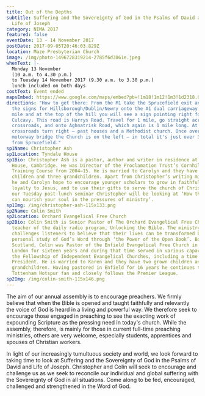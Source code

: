 ```yaml
---
title: Out of the Depths
subtitle: Suffering and The Sovereignty of God in the Psalms of David and the
  Life of Joseph
category: NIMA 2017
featured: false
eventDate: 13 - 14 November 2017
postDate: 2017-09-05T20:46:03.829Z
location: Maze Presbyterian Church
image: /img/photo-1496728319214-2785f6d3061e.jpeg
whenText: |-
  Monday 13 November
  (10 a.m. to 4.30 p.m.)
  to Tuesday 14 November 2017 (9.30 a.m. to 3.30 p.m.)
  lunch included on both days
costText: Event ended
mapsEmbed: https://www.google.com/maps/embed?pb=!1m18!1m12!1m3!1d2318.0010047523247!2d-6.117361399999999!3d54.480564099999995!2m3!1f0!2f0!3f0!3m2!1i1024!2i768!4f13.1!3m3!1m2!1s0x486103191e37a8d1%3A0x2af07ebaec4c8898!2sMaze%20Presbyterian%20Church!5e0!3m2!1sen!2suk!4v1628795706431!5m2!1sen!2suk
directions: "How to get there: From the M1 take the Sprucefield exit and follow
  the signs for Hillsborough/Dublin/Newry onto the A1 dual carriageway. After 1
  mile and at the top of the hill you will see a sign pointing right for
  Culcavy. This road is Harrys Road. Travel for 1 mile, go straight across the
  crossroads, and onto Aghnatrisk Road, which again is 1 mile long. At this
  crossroads turn right – past houses and a Methodist church. Once over the
  motorway bridge the Church is on the left – in total it's just over 3 miles
  from Sprucefield."
sp1Name: Christopher Ash
sp1Location: Tyndale House
sp1Bio: Christopher Ash is a pastor, author and writer in residence at Tyndale
  House, Cambridge. He was Director of the Proclamation Trust’s Cornhill
  Training Course from 2004–15. He is married to Carolyn and they have four
  children and three grandchildren. Apart from Christopher’s writing ministry,
  he and Carolyn hope to encourage younger scholars to grow in faithful loving
  loyalty to Jesus, and to use their gifts to serve the church of Christ. For
  our Tuesday post-lunch seminar Christopher will be looking at ‘How the Psalms
  can nourish your soul in the pressures of ministry’.
sp1Img: /img/christopher-ash-115x133.png
sp2Name: Colin Smith
sp2Location: Orchard Evangelical Free Church
sp2Bio: Colin Smith is Senior Pastor of The Orchard Evangelical Free Church and
  teacher of the daily radio program, Unlocking the Bible. The ministry
  challenges listeners to believe that their lives can be transformed by
  personal study of God’s Word through ‘the Power of the Open Book’. Born in
  Scotland, Colin was Pastor of the Enfield Evangelical Free Church in North
  London for sixteen years and during that time served in various capacities in
  the Fellowship of Independent Evangelical Churches, including a time as their
  President. He is married to Karen and they have two grown children and two
  grandchildren. Having pastored in Enfield for 16 years he continues to be a
  Tottenham Hotspur fan and closely follows the Premier League.
sp2Img: /img/colin-smith-115x146.png
---
```


The aim of our annual assembly is to encourage preachers. We firmly believe that when the Bible is opened and taught faithfully and relevantly the voice of God is heard in a living and powerful way. We therefore seek to encourage those engaged in preaching to see the exacting work of expounding Scripture as the pressing need in today's church. While the assembly, therefore, is mainly for those in current full-time preaching ministries, others are very welcome, especially students, apprentices and spouses of Christian workers.

In light of our increasingly tumultuous society and world, we look forward to taking time to look at Suffering and the Sovereignty of God in the Psalms of David and Life of Joseph. Christopher and Colin will seek to encourage and challenge us as we seek to reconcile our individual and global suffering with the Sovereignty of God in all situations. Come along to be fed, encouraged, challenged and strengthened in the Word of God.
